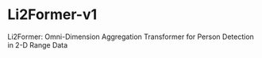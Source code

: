 # Li2Former-v1
Li2Former: Omni-Dimension Aggregation Transformer for Person Detection in 2-D Range Data
